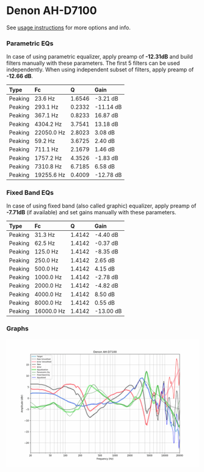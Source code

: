 # Denon AH-D7100
See [usage instructions](https://github.com/jaakkopasanen/AutoEq#usage) for more options and info.

### Parametric EQs
In case of using parametric equalizer, apply preamp of **-12.31dB** and build filters manually
with these parameters. The first 5 filters can be used independently.
When using independent subset of filters, apply preamp of **-12.66 dB**.

| Type    | Fc         |      Q | Gain      |
|:--------|:-----------|:-------|:----------|
| Peaking | 23.6 Hz    | 1.6546 | -3.21 dB  |
| Peaking | 293.1 Hz   | 0.2332 | -11.14 dB |
| Peaking | 367.1 Hz   | 0.8233 | 16.87 dB  |
| Peaking | 4304.2 Hz  | 3.7541 | 13.18 dB  |
| Peaking | 22050.0 Hz | 2.8023 | 3.08 dB   |
| Peaking | 59.2 Hz    | 3.6725 | 2.40 dB   |
| Peaking | 711.1 Hz   | 2.1679 | 1.46 dB   |
| Peaking | 1757.2 Hz  | 4.3526 | -1.83 dB  |
| Peaking | 7310.8 Hz  | 6.7185 | 6.58 dB   |
| Peaking | 19255.6 Hz | 0.4009 | -12.78 dB |

### Fixed Band EQs
In case of using fixed band (also called graphic) equalizer, apply preamp of **-7.71dB**
(if available) and set gains manually with these parameters.

| Type    | Fc         |      Q | Gain      |
|:--------|:-----------|:-------|:----------|
| Peaking | 31.3 Hz    | 1.4142 | -4.40 dB  |
| Peaking | 62.5 Hz    | 1.4142 | -0.37 dB  |
| Peaking | 125.0 Hz   | 1.4142 | -8.35 dB  |
| Peaking | 250.0 Hz   | 1.4142 | 2.65 dB   |
| Peaking | 500.0 Hz   | 1.4142 | 4.15 dB   |
| Peaking | 1000.0 Hz  | 1.4142 | -2.78 dB  |
| Peaking | 2000.0 Hz  | 1.4142 | -4.82 dB  |
| Peaking | 4000.0 Hz  | 1.4142 | 8.50 dB   |
| Peaking | 8000.0 Hz  | 1.4142 | 0.55 dB   |
| Peaking | 16000.0 Hz | 1.4142 | -13.00 dB |

### Graphs
![](./Denon%20AH-D7100.png)
